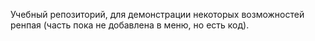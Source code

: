 Учебный репозиторий, для демонстрации некоторых возможностей ренпая (часть пока не добавлена в меню, но есть код).
 
